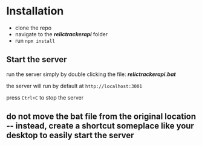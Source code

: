 # Installation
- clone the repo
- navigate to the ***relictrackerapi*** folder
- run `npm install`

## Start the server
run the server simply by double clicking the file: ***relictrackerapi.bat***

the server will run by default at `http://localhost:3001`

press `Ctrl+C` to stop the server

## do not move the bat file from the original location -- instead, create a shortcut someplace like your desktop to easily start the server
